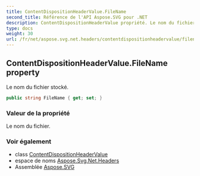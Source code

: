 ```yaml
---
title: ContentDispositionHeaderValue.FileName
second_title: Référence de l'API Aspose.SVG pour .NET
description: ContentDispositionHeaderValue propriété. Le nom du fichier stocké.
type: docs
weight: 30
url: /fr/net/aspose.svg.net.headers/contentdispositionheadervalue/filename/
---
```

## ContentDispositionHeaderValue.FileName property

Le nom du fichier stocké.

```csharp
public string FileName { get; set; }
```

### Valeur de la propriété

Le nom du fichier.

### Voir également

* class [ContentDispositionHeaderValue](../)
* espace de noms [Aspose.Svg.Net.Headers](../../contentdispositionheadervalue/)
* Assemblée [Aspose.SVG](../../../)



